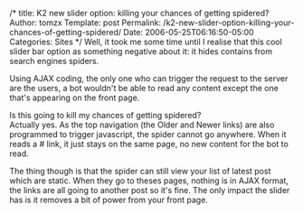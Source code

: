 /*
 title: K2 new slider option: killing your chances of getting spidered?
 Author: tomzx
 Template: post
 Permalink: /k2-new-slider-option-killing-your-chances-of-getting-spidered/
 Date: 2006-05-25T06:16:50-05:00
 Categories: Sites
*/
Well, it took me some time until I realise that this cool slider bar option as something negative about it: it hides contains from search engines spiders.

Using AJAX coding, the only one who can trigger the request to the server are the users, a bot wouldn't be able to read any content except the one that's appearing on the front page.

Is this going to kill my chances of getting spidered?  
Actually yes. As the top navigation (the ­­Older and Newer links) are also programmed to trigger javascript, the spider cannot go anywhere. When it reads a # link, it just stays on the same page, no new content for the bot to read.

The thing though is that the spider can still view your list of latest post which are static. When they go to theses pages, nothing is in AJAX format, the links are all going to another post so it's fine. The only impact the slider has is it removes a bit of power from your front page.